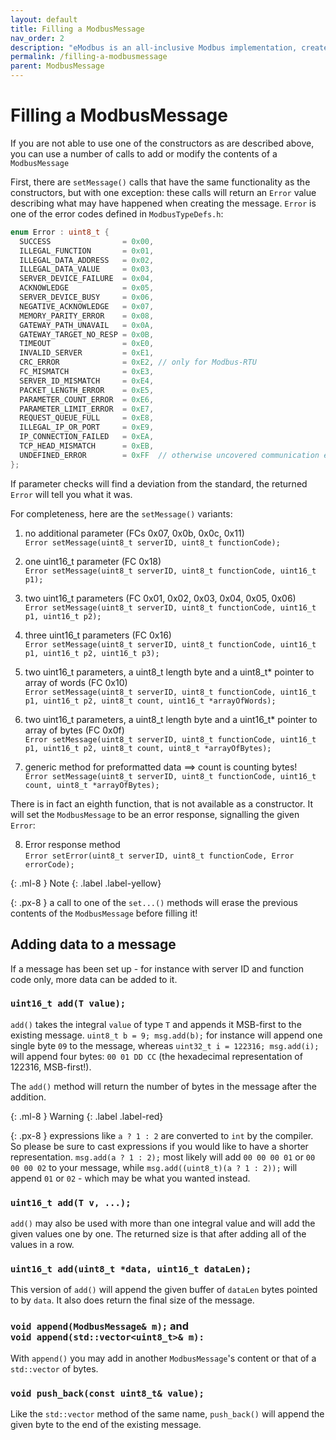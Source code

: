 ```yaml
---
layout: default
title: Filling a ModbusMessage
nav_order: 2
description: "eModbus is an all-inclusive Modbus implementation, created for ESP32 and Arduino"
permalink: /filling-a-modbusmessage
parent: ModbusMessage
---
```


# Filling a ModbusMessage

If you are not able to use one of the constructors as are described above, you can use a number of calls to add or modify the contents of a `ModbusMessage`

First, there are `setMessage()` calls that have the same functionality as the constructors, but with one exception:
these calls will return an `Error` value describing what may have happened when creating the message.
`Error` is one of the error codes <a name="errorcodes"></a>defined in `ModbusTypeDefs.h`:
  ```cpp
  enum Error : uint8_t {
    SUCCESS                = 0x00,
    ILLEGAL_FUNCTION       = 0x01,
    ILLEGAL_DATA_ADDRESS   = 0x02,
    ILLEGAL_DATA_VALUE     = 0x03,
    SERVER_DEVICE_FAILURE  = 0x04,
    ACKNOWLEDGE            = 0x05,
    SERVER_DEVICE_BUSY     = 0x06,
    NEGATIVE_ACKNOWLEDGE   = 0x07,
    MEMORY_PARITY_ERROR    = 0x08,
    GATEWAY_PATH_UNAVAIL   = 0x0A,
    GATEWAY_TARGET_NO_RESP = 0x0B,
    TIMEOUT                = 0xE0,
    INVALID_SERVER         = 0xE1,
    CRC_ERROR              = 0xE2, // only for Modbus-RTU
    FC_MISMATCH            = 0xE3,
    SERVER_ID_MISMATCH     = 0xE4,
    PACKET_LENGTH_ERROR    = 0xE5,
    PARAMETER_COUNT_ERROR  = 0xE6,
    PARAMETER_LIMIT_ERROR  = 0xE7,
    REQUEST_QUEUE_FULL     = 0xE8,
    ILLEGAL_IP_OR_PORT     = 0xE9,
    IP_CONNECTION_FAILED   = 0xEA,
    TCP_HEAD_MISMATCH      = 0xEB,
    UNDEFINED_ERROR        = 0xFF  // otherwise uncovered communication error
  };
  ```
  If parameter checks will find a deviation from the standard, the returned `Error` will tell you what it was.

For completeness, here are the `setMessage()` variants:

1. no additional parameter (FCs 0x07, 0x0b, 0x0c, 0x11)<br>
`Error setMessage(uint8_t serverID, uint8_t functionCode);`

2. one uint16_t parameter (FC 0x18)<br>
`Error setMessage(uint8_t serverID, uint8_t functionCode, uint16_t p1);`

3. two uint16_t parameters (FC 0x01, 0x02, 0x03, 0x04, 0x05, 0x06)<br>
`Error setMessage(uint8_t serverID, uint8_t functionCode, uint16_t p1, uint16_t p2);`

4. three uint16_t parameters (FC 0x16)<br>
`Error setMessage(uint8_t serverID, uint8_t functionCode, uint16_t p1, uint16_t p2, uint16_t p3);`

5. two uint16_t parameters, a uint8_t length byte and a uint8_t* pointer to array of words (FC 0x10)<br>
`Error setMessage(uint8_t serverID, uint8_t functionCode, uint16_t p1, uint16_t p2, uint8_t count, uint16_t *arrayOfWords);`

6. two uint16_t parameters, a uint8_t length byte and a uint16_t* pointer to array of bytes (FC 0x0f)<br>
`Error setMessage(uint8_t serverID, uint8_t functionCode, uint16_t p1, uint16_t p2, uint8_t count, uint8_t *arrayOfBytes);`

7. generic method for preformatted data ==> count is counting bytes!<br>
`Error setMessage(uint8_t serverID, uint8_t functionCode, uint16_t count, uint8_t *arrayOfBytes);`

There is in fact an eighth function, that is not available as a constructor.
It will set the `ModbusMessage` to be an error response, signalling the given `Error`:

8. Error response method<br>
`Error setError(uint8_t serverID, uint8_t functionCode, Error errorCode);`

{: .ml-8 }
Note
{: .label .label-yellow}

{: .px-8 }
a call to one of the `set...()` methods will erase the previous contents of the `ModbusMessage` before filling it!

## Adding data to a message
If a message has been set up - for instance with server ID and function code only, more data can be added to it.

### `uint16_t add(T value);`
`add()` takes the integral `value` of type `T` and appends it MSB-first to the existing message.
`uint8_t b = 9; msg.add(b);` for instance will append one single byte `09` to the message, whereas `uint32_t i = 122316; msg.add(i);` will append four bytes: `00 01 DD CC` (the hexadecimal representation of 122316, MSB-first!).

The `add()` method will return the number of bytes in the message after the addition.

{: .ml-8 }
Warning
{: .label .label-red}

{: .px-8 }
expressions like `a ? 1 : 2` are converted to `int` by the compiler. So please be sure to cast expressions if you would like to have a shorter representation.
`msg.add(a ? 1 : 2);` most likely will add `00 00 00 01` or `00 00 00 02` to your message, while `msg.add((uint8_t)(a ? 1 : 2));` will append `01` or `02` - which may be what you wanted instead.

### `uint16_t add(T v, ...);`
`add()` may also be used with more than one integral value and will add the given values one by one. 
The returned size is that after adding all of the values in a row.

### `uint16_t add(uint8_t *data, uint16_t dataLen);`
This version of `add()` will append the given buffer of `dataLen` bytes pointed to by `data`.
It also does return the final size of the message.

### `void append(ModbusMessage& m);` and<br> `void append(std::vector<uint8_t>& m):`
With `append()` you may add in another `ModbusMessage`'s content or that of a `std::vector` of bytes.

### `void push_back(const uint8_t& value);`
Like the `std::vector` method of the same name, `push_back()` will append the given byte to the end of the existing message.

